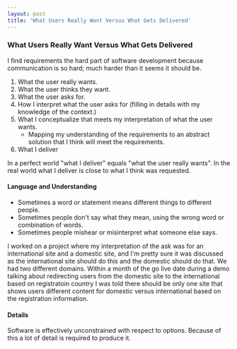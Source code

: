 ```yaml
---
layout: post
title: 'What Users Really Want Versus What Gets Delivered'
---
```


### What Users Really Want Versus What Gets Delivered

I find requirements the hard part of software development because communication is so hard; much harder than it seems it should be.

1. What the user really wants.
1. What the user thinks they want.
1. What the user asks for.
1. How I interpret what the user asks for (filling in details with my knowledge of the context.)
1. What I conceptualize that meets my interpretation of what the user wants.
    * Mapping my understanding of the requirements to an abstract solution that I think will meet the requirements.
1. What I deliver

In a perfect world "what I deliver" equals "what the user really wants". In the real world what I deliver is close to what I think was requested. 


#### Language and Understanding

* Sometimes a word or statement means different things to different people.
* Sometimes people don't say what they mean, using the wrong word or combination of words.
* Sometimes people mishear or misinterpret what someone else says.

I worked on a project where my interpretation of the ask was for an international site and a domestic site, and I'm pretty sure it was discussed as the international site should do this and the domestic should do that. We had two different domains. Within a month of the go live date during a demo talking about redirecting users from the domestic site to the international based on registratoin country I was told there should be only one site that shows users different content for domestic versus international based on the registration information.

#### Details

Software is effectively unconstrained with respect to options. Because of this a lot of detail is required to produce it.
